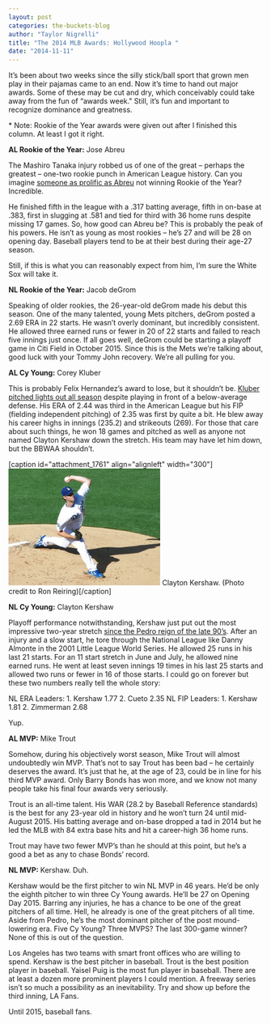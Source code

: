 ```yaml
---
layout: post
categories: the-buckets-blog
author: "Taylor Nigrelli"
title: "The 2014 MLB Awards: Hollywood Hoopla "
date: "2014-11-11"
---
```


It’s been about two weeks since the silly stick/ball sport that grown men play in their pajamas came to an end. Now it’s time to hand out major awards. Some of these may be cut and dry, which conceivably could take away from the fun of “awards week." Still, it’s fun and important to recognize dominance and greatness.

\* Note: Rookie of the Year awards were given out after I finished this column. At least I got it right.

**AL Rookie of the Year:** Jose Abreu

The Mashiro Tanaka injury robbed us of one of the great – perhaps the greatest – one-two rookie punch in American League history. Can you imagine [someone as prolific as Abreu](http://grantland.com/features/2014-mlb-midseason-awards-revised-predictions/) not winning Rookie of the Year? Incredible.

He finished fifth in the league with a .317 batting average, fifth in on-base at .383, first in slugging at .581 and tied for third with 36 home runs despite missing 17 games. So, how good can Abreu be? This is probably the peak of his powers. He isn’t as young as most rookies – he’s 27 and will be 28 on opening day. Baseball players tend to be at their best during their age-27 season.

Still, if this is what you can reasonably expect from him, I’m sure the White Sox will take it.

**NL Rookie of the Year:** Jacob deGrom

Speaking of older rookies, the 26-year-old deGrom made his debut this season. One of the many talented, young Mets pitchers, deGrom posted a 2.69 ERA in 22 starts. He wasn’t overly dominant, but incredibly consistent. He allowed three earned runs or fewer in 20 of 22 starts and failed to reach five innings just once. If all goes well, deGrom could be starting a playoff game in Citi Field in October 2015. Since this is the Mets we’re talking about, good luck with your Tommy John recovery. We’re all pulling for you.

**AL Cy Young:** Corey Kluber

This is probably Felix Hernandez’s award to lose, but it shouldn’t be. [Kluber pitched lights out all season](http://www.fangraphs.com/blogs/corey-kluber-as-a-cy-young-candidate/) despite playing in front of a below-average defense. His ERA of 2.44 was third in the American League but his FIP (fielding independent pitching) of 2.35 was first by quite a bit. He blew away his career highs in innings (235.2) and strikeouts (269). For those that care about such things, he won 18 games and pitched as well as anyone not named Clayton Kershaw down the stretch. His team may have let him down, but the BBWAA shouldn’t.

\[caption id="attachment\_1761" align="alignleft" width="300"\][![Clayton Kershaw. (Photo credit to Ron Reiring)](/img/7489061110_11c60edaf8_o-300x231.jpg)](http://www.thehighscreen.com/wp-content/uploads/2014/11/7489061110_11c60edaf8_o-e1415719114244.jpg) Clayton Kershaw. (Photo credit to Ron Reiring)\[/caption\]

**NL Cy Young:** Clayton Kershaw

Playoff performance notwithstanding, Kershaw just put out the most impressive two-year stretch [since the Pedro reign of the late 90’s](http://grantland.com/the-triangle/pedro-martinez-letter-to-clayton-kershaw/). After an injury and a slow start, he tore through the National League like Danny Almonte in the 2001 Little League World Series. He allowed 25 runs in his last 21 starts. For an 11 start stretch in June and July, he allowed nine earned runs. He went at least seven innings 19 times in his last 25 starts and allowed two runs or fewer in 16 of those starts. I could go on forever but these two numbers really tell the whole story:

NL ERA Leaders: 1. Kershaw 1.77 2. Cueto 2.35 NL FIP Leaders: 1. Kershaw 1.81 2. Zimmerman 2.68

Yup.

**AL MVP:** Mike Trout

Somehow, during his objectively worst season, Mike Trout will almost undoubtedly win MVP. That’s not to say Trout has been bad – he certainly deserves the award. It’s just that he, at the age of 23, could be in line for his third MVP award. Only Barry Bonds has won more, and we know not many people take his final four awards very seriously.

Trout is an all-time talent. His WAR (28.2 by Baseball Reference standards) is the best for any 23-year old in history and he won’t turn 24 until mid-August 2015. His batting average and on-base dropped a tad in 2014 but he led the MLB with 84 extra base hits and hit a career-high 36 home runs.

Trout may have two fewer MVP’s than he should at this point, but he’s a good a bet as any to chase Bonds’ record.

**NL MVP:** Kershaw. Duh.

Kershaw would be the first pitcher to win NL MVP in 46 years. He’d be only the eighth pitcher to win three Cy Young awards. He’ll be 27 on Opening Day 2015. Barring any injuries, he has a chance to be one of the great pitchers of all time. Hell, he already is one of the great pitchers of all time. Aside from Pedro, he’s the most dominant pitcher of the post mound-lowering era. Five Cy Young? Three MVPS? The last 300-game winner? None of this is out of the question.

Los Angeles has two teams with smart front offices who are willing to spend. Kershaw is the best pitcher in baseball. Trout is the best position player in baseball. Yaisel Puig is the most fun player in baseball. There are at least a dozen more prominent players I could mention. A freeway series isn’t so much a possibility as an inevitability. Try and show up before the third inning, LA Fans.

Until 2015, baseball fans.


